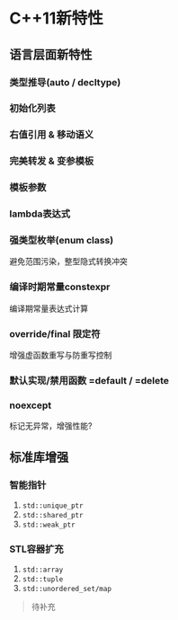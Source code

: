 # C++11新特性

## 语言层面新特性

### 类型推导(auto / decltype)

### 初始化列表

### 右值引用 & 移动语义

### 完美转发 & 变参模板

### 模板参数

### lambda表达式

### 强类型枚举(enum class)

避免范围污染，整型隐式转换冲突

### 编译时期常量constexpr

编译期常量表达式计算

### override/final 限定符

增强虚函数重写与防重写控制 

### 默认实现/禁用函数 =default / =delete

### noexcept
标记无异常，增强性能?

## 标准库增强

### 智能指针
1. ``std::unique_ptr``
2. ``std::shared_ptr``
3. ``std::weak_ptr``

### STL容器扩充
1. ``std::array``
2. ``std::tuple``
3. ``std::unordered_set/map``


> 待补充

